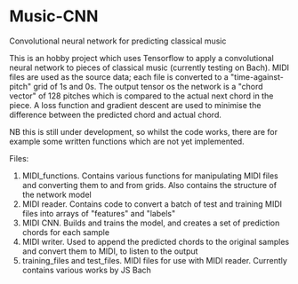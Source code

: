 # Music-CNN
Convolutional neural network for predicting classical music

This is an hobby project which uses Tensorflow to apply a convolutional neural network to pieces of classical music (currently testing on Bach). MIDI files are used as the source data; each file is converted to a "time-against-pitch" grid of 1s and 0s. The output tensor os the network is a "chord vector" of 128 pitches which is compared to the actual next chord in the piece. A loss function and gradient descent are used to minimise the difference between the predicted chord and actual chord.

NB this is still under development, so whilst the code works, there are for example some written functions which are not yet implemented.

Files:

1. MIDI_functions. Contains various functions for manipulating MIDI files and converting them to and from grids. Also contains the structure of the network model
2. MIDI reader. Contains code to convert a batch of test and training MIDI files into arrays of "features" and "labels"
3. MIDI CNN. Builds and trains the model, and creates a set of prediction chords for each sample
4. MIDI writer. Used to append the predicted chords to the original samples and convert them to MIDI, to listen to the output
5. training_files and test_files. MIDI files for use with MIDI reader. Currently contains various works by JS Bach
